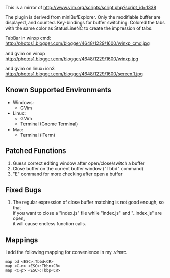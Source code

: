 This is a mirror of http://www.vim.org/scripts/script.php?script_id=1338

The plugin is derived from miniBufExplorer.
Only the modifiable buffer are displayed, and counted.
Key-bindings for buffer switching: <Alt-bufNumber>
Colored the tabs with the same color as StatusLineNC to create the impression
of tabs.

TabBar in winxp cmd:
http://photos1.blogger.com/blogger/4648/1229/1600/winxp_cmd.jpg

and gvim on winxp
http://photos1.blogger.com/blogger/4648/1229/1600/winxp.jpg


and gvim on linux+ion3
http://photos1.blogger.com/blogger/4648/1229/1600/screen.1.jpg

Known Supported Environments
----------------------------
- Windows:
    - GVim
- Linux:
    - GVim
    - Terminal (Gnome Terminal)
- Mac:
    - Terminal (iTerm)

Patched Functions
-----------------
1. Guess correct editing window after open/close/switch a buffer
2. Close buffer on the current buffer window ("Tbbd" command)
3. "E" command for more checking after open a buffer

Fixed Bugs
----------
1. The regular expression of close buffer matching is not good enough, so that  
if you want to close a "index.js" file while "index.js" and "..index.js" are open,  
it will cause endless function calls.

Mappings
--------
I add the following mapping for convenience in my *.vimrc*.

```vim
map bd <ESC>:Tbbd<CR>
map <C-n> <ESC>:Tbbn<CR>
map <C-p> <ESC>:Tbbp<CR>
```
